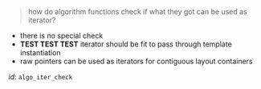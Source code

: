 > how do algorithm functions check if what they got can be used as iterator?

- there is no special check
- **TEST TEST TEST** iterator should be fit to pass through template instantiation
- raw pointers can be used as iterators for contiguous layout containers

_id_: `algo_iter_check`
